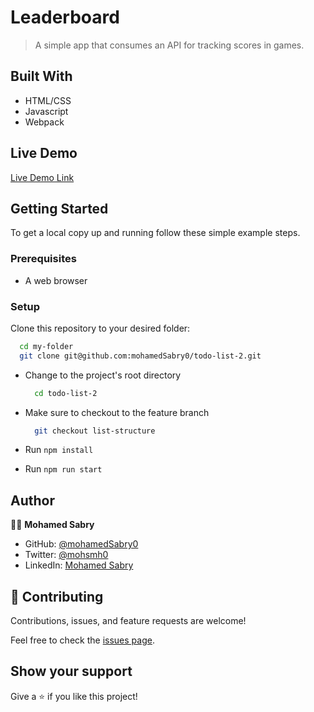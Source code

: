 # Leaderboard

> A simple app that consumes an API for tracking scores in games.

## Built With

- HTML/CSS
- Javascript
- Webpack

## Live Demo

[Live Demo Link](https://leaderboard-h5v3.onrender.com)

## Getting Started

To get a local copy up and running follow these simple example steps.

### Prerequisites

- A web browser

### Setup

Clone this repository to your desired folder:

```sh
  cd my-folder
  git clone git@github.com:mohamedSabry0/todo-list-2.git
```

- Change to the project's root directory

  ```sh
    cd todo-list-2
  ```

- Make sure to checkout to the feature branch

  ```sh
    git checkout list-structure
  ```

- Run `npm install`

- Run `npm run start`

## Author

👩‍💻 **Mohamed Sabry**

- GitHub: [@mohamedSabry0](https://github.com/mohamedSabry0)
- Twitter: [@mohsmh0](https://twitter.com/mohsmh0)
- LinkedIn: [Mohamed Sabry](https://linkedin.com/in/mohamed-sabry0/)

## 🤝 Contributing

Contributions, issues, and feature requests are welcome!

Feel free to check the [issues page](issues/).

## Show your support

Give a ⭐️ if you like this project!
